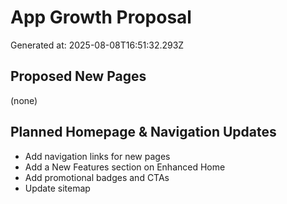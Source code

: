 # App Growth Proposal

Generated at: 2025-08-08T16:51:32.293Z

## Proposed New Pages
(none)

## Planned Homepage & Navigation Updates
- Add navigation links for new pages
- Add a New Features section on Enhanced Home
- Add promotional badges and CTAs
- Update sitemap